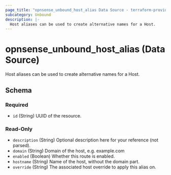 ```yaml
---
page_title: "opnsense_unbound_host_alias Data Source - terraform-provider-opnsense"
subcategory: Unbound
description: |-
  Host aliases can be used to create alternative names for a Host.
---
```


# opnsense_unbound_host_alias (Data Source)

Host aliases can be used to create alternative names for a Host.

<!-- schema generated by tfplugindocs -->
## Schema

### Required

- `id` (String) UUID of the resource.

### Read-Only

- `description` (String) Optional description here for your reference (not parsed).
- `domain` (String) Domain of the host, e.g. example.com
- `enabled` (Boolean) Whether this route is enabled.
- `hostname` (String) Name of the host, without the domain part.
- `override` (String) The associated host override to apply this alias on.

